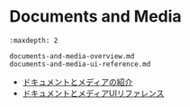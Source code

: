 # Documents and Media

```{toctree}
:maxdepth: 2

documents-and-media-overview.md
documents-and-media-ui-reference.md
```

- [ドキュメントとメディアの紹介](./documents-and-media-overview.md)
- [ドキュメントとメディアUIリファレンス](./documents-and-media-ui-reference.md)
